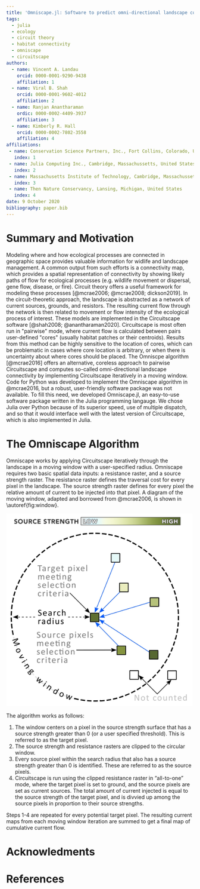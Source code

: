 ```yaml
---
title: 'Omniscape.jl: Software to predict omni-directional landscape connectivity with Julia'
tags:
  - julia
  - ecology
  - circuit theory
  - habitat connectivity
  - omniscape
  - circuitscape
authors:
  - name: Vincent A. Landau
    orcid: 0000-0001-9290-9438
    affiliation: 1
  - name: Viral B. Shah
    orcid: 0000-0001-9602-4012
    affiliation: 2
  - name: Ranjan Anantharaman
    ordic: 0000-0002-4409-3937
    affiliation: 3
  - name: Kimberly R. Hall
    orcid: 0000-0002-7802-3558
    affiliation: 4
affiliations:
 - name: Conservation Science Partners, Inc., Fort Collins, Colorado, United States
   index: 1
 - name: Julia Computing Inc., Cambridge, Massachussetts, United States
   index: 2
 - name: Massachusetts Institute of Technology, Cambridge, Massachussetts, United States
   index: 3
 - name: Then Nature Conservancy, Lansing, Michigan, United States
   index: 4
date: 9 October 2020
bibliography: paper.bib
---
```


# Summary and Motivation

Modeling where and how ecological processes are connected in geographic space provides valuable information for widlife and landscape management. A common output from such efforts is a connectivity map, which provides a spatial representation of connectivity by showing likely paths of flow for ecological processes (e.g. wildlife movement or dispersal, gene flow, disease, or fire). Circuit theory offers a useful framework for modeling these processes [@mcrae2006; @mcrae2008; dickson2019]. In the circuit-theoretic approach, the landscape is abstracted as a network of current sources, grounds, and resistors. The resulting current flow through the network is then related to movement or flow intensity of the ecological process of interest. These models are implemented in the Circuitscape software [@shah2008; @anantharaman2020]. Circuitscape is most often run in "pairwise" mode, where current flow is calculated between pairs user-defined "cores" (usually habitat patches or their centroids). Results from this method can be highly sensitive to the location of cores, which can be problematic in cases where core location is arbitrary, or when there is uncertainty about where cores should be placed. The Omniscpe algorithm [@mcrae2016] offers an alternative, coreless approach to pairwise Circuitscape and computes so-called omni-directional landscape connectivity by implementing Circuitscape iteratively in a moving window. Code for Python was developed to implement the Omniscape algorithm in @mcrae2016, but a robust, user-friendly software package was not available. To fill this need, we developed Omniscape.jl, an easy-to-use software package written in the Julia programming langauge. We chose Julia over Python because of its superior speed, use of multiple dispatch, and so that it would interface well with the latest version of Circuitscape, which is also implemented in Julia.

# The Omniscape Algorithm

Omniscape works by applying Circuitscape iteratively through the landscape in a moving window with a user-specified radius. Omniscape requires two basic spatial data inputs: a resistance raster, and a source strength raster. The resistance raster defines the traversal cost for every pixel in the landscape. The source strength raster defines for every pixel the relative amount of current to be injected into that pixel. A diagram of the moving window, adapted and borrowed from @mcrae2006, is shown in \autoref{fig:window}.

![A diagram of the moving window in Omniscape.\label{fig:window}](fig1.png)

The algorithm works as follows:

1. The window centers on a pixel in the source strength surface that has a source strength greater than 0 (or a user specified threshold). This is referred to as the target pixel.
2. The source strength and resistance rasters are clipped to the circular window.
3. Every source pixel within the search radius that also has a source strength greater than 0 is identified. These are referred to as the source pixels.
4. Circuitscape is run using the clipped resistance raster in “all-to-one” mode, where the target pixel is set to ground, and the source pixels are set as current sources. The total amount of current injected is equal to the source strength of the target pixel, and is divvied up among the source pixels in proportion to their source strengths.

Steps 1-4 are repeated for every potential target pixel. The resulting current maps from each moving window iteration are summed to get a final map of cumulative current flow.

# Acknowledments

# References
